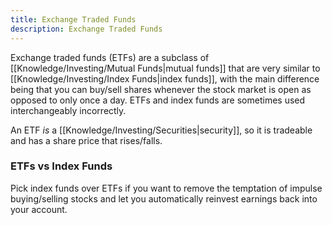 ```yaml
---
title: Exchange Traded Funds
description: Exchange Traded Funds
---
```


Exchange traded funds (ETFs) are a subclass of [[Knowledge/Investing/Mutual Funds|mutual funds]] that are very similar to [[Knowledge/Investing/Index Funds|index funds]], with the main difference being that you can buy/sell shares whenever the stock market is open as opposed to only once a day. ETFs and index funds are sometimes used interchangeably incorrectly.

An ETF *is* a [[Knowledge/Investing/Securities|security]], so it is tradeable and has a share price that rises/falls.

### ETFs vs Index Funds
Pick index funds over ETFs if you want to remove the temptation of impulse buying/selling stocks and let you automatically reinvest earnings back into your account.
